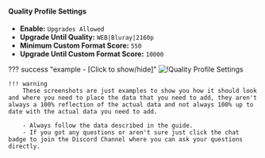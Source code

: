 #### Quality Profile Settings

- **Enable:** `Upgrades Allowed`
- **Upgrade Until Quality:** `WEB|Bluray|2160p`
- **Minimum Custom Format Score:** `550`
- **Upgrade Until Custom Format Score:** `10000`

??? success "example - [Click to show/hide]"
    ![!Quality Profile Settings](/SQP/images/5-qp-settings.png)

    !!! warning
        These screenshots are just examples to show you how it should look and where you need to place the data that you need to add, they aren't always a 100% reflection of the actual data and not always 100% up to date with the actual data you need to add.

        - Always follow the data described in the guide.
        - If you got any questions or aren't sure just click the chat badge to join the Discord Channel where you can ask your questions directly.
